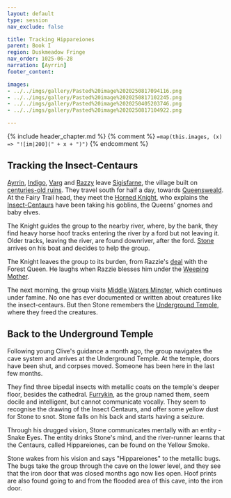 ```yaml
---
layout: default
type: session
nav_exclude: false

title: Tracking Hippareiones 
parent: Book I
region: Duskmeadow Fringe
nav_order: 1025-06-28
narration: [Ayrrin]
footer_content: 

images:
- ../../imgs/gallery/Pasted%20image%2020250817094116.png
- ../../imgs/gallery/Pasted%20image%2020250817102245.png
- ../../imgs/gallery/Pasted%20image%2020250405203746.png
- ../../imgs/gallery/Pasted%20image%2020250817104922.png

---
```


{% include header_chapter.md %}
{% comment %}
`=map(this.images, (x) => "![im|200](" + x + ")")`
{% endcomment %}

## Tracking the Insect-Centaurs

[Ayrrin](../../directory/Sigisfarne/Ayrrin.md), [Indigo](../../directory/Deverain/Indigo.md), [Varg](../../directory/DuskmeadowFringe/Varg.md) and [Razzy](../../directory/Sigisfarne/Razvan.md) leave [Sigisfarne](../../directory/Sigisfarne/index.md), the village built on [centuries-old ruins](../../gazetteer/Warden-Stone.md).
They travel south for half a day, towards [Queensweald](../../directory/DuskmeadowFringe/Queensweald.md).
At the Fairy Trail head, they meet the [Horned Knight](../../directory/DuskmeadowFringe/HornedKnight.md), who explains the [Insect-Centaurs](../../directory/FoldedBelow/Hippareiones.md) have been taking his goblins, the Queens' gnomes and baby elves.

The Knight guides the group to the nearby river, where, by the bank, they find heavy horse hoof tracks entering the river by a ford but not leaving it.
Older tracks, leaving the river, are found downriver, after the ford.
[Stone](../../directory/Sigisfarne/Stone.md) arrives on his boat and decides to help the group.

The Knight leaves the group to its burden, from Razzie's [deal](ep_007.md) with the Forest Queen.
He laughs when Razzie blesses him under the [Weeping Mother](../../directory/weepingMother/index.md).

The next morning, the group visits [Middle Waters Minster](../../directory/DuskmeadowFringe/MiddleWatersMinster.md), which continues under famine.
No one has ever documented or written about creatures like the insect-centaurs.
But then Stone remembers the [Underground Temple](../../directory/FoldedBelow/UndergroundTemple.md), where they freed the creatures.

## Back to the Underground Temple

Following young Clive's guidance a month ago, the group navigates the cave system and arrives at the Underground Temple.
At the temple, doors have been shut, and corpses moved.
Someone has been here in the last few months.

They find three bipedal insects with metallic coats on the temple's deeper floor, besides the cathedral.
[Furrykin](../../directory/FoldedBelow/Bugbears.md), as the group named them, seem docile and intelligent, but cannot communicate vocally.
They seem to recognise the drawing of the Insect Centaurs, and offer some yellow dust for Stone to snot.
Stone falls on his back and starts having a seizure.

Through his drugged vision, Stone communicates mentally with an entity - Snake Eyes.
The entity drinks Stone's mind, and the river-runner learns that the Centaurs, called Hippareiones, can be found on the Yellow Smoke.

Stone wakes from his vision and says "Hippareiones" to the metallic bugs.
The bugs take the group through the cave on the lower level, and they see that the iron door that was closed months ago now lies open.
Hoof prints are also found going to and from the flooded area of this cave, into the iron door.